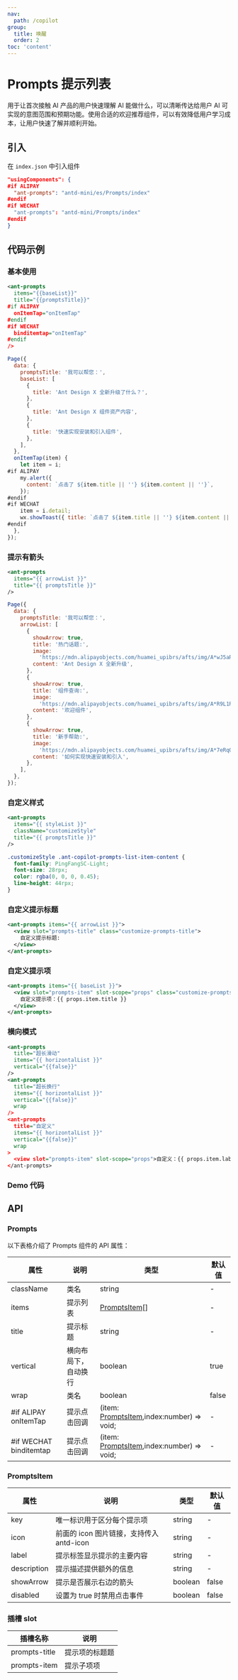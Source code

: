 ```yaml
---
nav:
  path: /copilot
group:
  title: 唤醒
  order: 2
toc: 'content'
---
```


# Prompts 提示列表

用于让首次接触 AI 产品的用户快速理解 AI 能做什么，可以清晰传达给用户 AI 可实现的意图范围和预期功能。使用合适的欢迎推荐组件，可以有效降低用户学习成本，让用户快速了解并顺利开始。

## 引入

在 `index.json` 中引入组件

```json
"usingComponents": {
#if ALIPAY
  "ant-prompts": "antd-mini/es/Prompts/index"
#endif
#if WECHAT
  "ant-prompts": "antd-mini/Prompts/index"
#endif
}
```

## 代码示例

### 基本使用

```xml
<ant-prompts
  items="{{baseList}}"
  title="{{promptsTitle}}"
#if ALIPAY
  onItemTap="onItemTap"
#endif
#if WECHAT
  binditemtap="onItemTap"
#endif
/>
```

```js
Page({
  data: {
    promptsTitle: '我可以帮您：',
    baseList: [
      {
        title: 'Ant Design X 全新升级了什么？',
      },
      {
        title: 'Ant Design X 组件资产内容',
      },
      {
        title: '快速实现安装和引入组件',
      },
    ],
  },
  onItemTap(item) {
    let item = i;
#if ALIPAY
    my.alert({
      content: `点击了 ${item.title || ''} ${item.content || ''}`,
    });
#endif
#if WECHAT
    item = i.detail;
    wx.showToast({ title: `点击了 ${item.title || ''} ${item.content || ''}` });
#endif
  },
});
```

### 提示有箭头

```xml
<ant-prompts
  items="{{ arrowList }}"
  title="{{ promptsTitle }}"
/>
```

```js
Page({
  data: {
    promptsTitle: '我可以帮您：',
    arrowList: [
      {
        showArrow: true,
        title: '热门话题:',
        image:
          'https://mdn.alipayobjects.com/huamei_upibrs/afts/img/A*wJ5aRpr2q1wAAAAAAAAAAAAADkx8AQ/original',
        content: 'Ant Design X 全新升级',
      },
      {
        showArrow: true,
        title: '组件查询:',
        image:
          'https://mdn.alipayobjects.com/huamei_upibrs/afts/img/A*R9L1RLo4x58AAAAAAAAAAAAADkx8AQ/original',
        content: '欢迎组件',
      },
      {
        showArrow: true,
        title: '新手帮助:',
        image:
          'https://mdn.alipayobjects.com/huamei_upibrs/afts/img/A*7eRqQ4JpdccAAAAAAAAAAAAADkx8AQ/original',
        content: '如何实现快速安装和引入',
      },
    ],
  },
});
```

### 自定义样式

```xml
<ant-prompts
  items="{{ styleList }}"
  className="customizeStyle"
  title="{{ promptsTitle }}"
/>
```

```css
.customizeStyle .ant-copilot-prompts-list-item-content {
  font-family: PingFangSC-Light;
  font-size: 28rpx;
  color: rgba(0, 0, 0, 0.45);
  line-height: 44rpx;
}
```

### 自定义提示标题

```xml
<ant-prompts items="{{ arrowList }}">
  <view slot="prompts-title" class="customize-prompts-title">
    自定义提示标题:
  </view>
</ant-prompts>
```

### 自定义提示项

```xml
<ant-prompts items="{{ baseList }}">
  <view slot="prompts-item" slot-scope="props" class="customize-prompts-item">
    自定义提示项：{{ props.item.title }}
  </view>
</ant-prompts>
```

### 横向模式

```xml
<ant-prompts
  title="超长滑动"
  items="{{ horizontalList }}"
  vertical="{{false}}"
/>
<ant-prompts
  title="超长换行"
  items="{{ horizontalList }}"
  vertical="{{false}}"
  wrap
/>
<ant-prompts
  title="自定义"
  items="{{ horizontalList }}"
  vertical="{{false}}"
  wrap
>
  <view slot="prompts-item" slot-scope="props">自定义：{{ props.item.label }}</view>
</ant-prompts>
```

### Demo 代码

<code src='../../copilot-demo/pages/Prompts/index'></code>

## API

### Prompts

以下表格介绍了 Prompts 组件的 API 属性：

| 属性                   | 说明                 | 类型                                                      | 默认值 |
| ---------------------- | -------------------- | --------------------------------------------------------- | ------ |
| className              | 类名                 | string                                                    | -      |
| items                  | 提示列表             | [PromptsItem](#promptsitem)[]                             | -      |
| title                  | 提示标题             | string                                                    | -      |
| vertical               | 横向布局下，自动换行 | boolean                                                   | true   |
| wrap                   | 类名                 | boolean                                                   | false  |
| #if ALIPAY onItemTap   | 提示点击回调         | (item: [PromptsItem](#promptsitem),index:number) => void; | -      |
| #if WECHAT binditemtap | 提示点击回调         | (item: [PromptsItem](#promptsitem),index:number) => void; | -      |

### PromptsItem

| 属性        | 说明                                     | 类型    | 默认值 |
| ----------- | ---------------------------------------- | ------- | ------ |
| key         | 唯一标识用于区分每个提示项               | string  | -      |
| icon        | 前面的 icon 图片链接，支持传入 antd-icon | string  | -      |
| label       | 提示标签显示提示的主要内容               | string  | -      |
| description | 提示描述提供额外的信息                   | string  | -      |
| showArrow   | 提示是否展示右边的箭头                   | boolean | false  |
| disabled    | 设置为 true 时禁用点击事件               | boolean | false  |

### 插槽 slot

| 插槽名称      | 说明           |
| ------------- | -------------- |
| prompts-title | 提示项的标题题 |
| prompts-item  | 提示子项项     |

